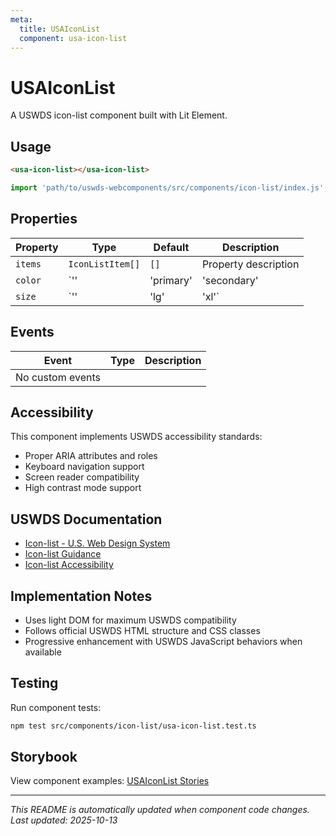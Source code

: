 ```yaml
---
meta:
  title: USAIconList
  component: usa-icon-list
---
```


# USAIconList

A USWDS icon-list component built with Lit Element.

## Usage

```html
<usa-icon-list></usa-icon-list>
```

```javascript
import 'path/to/uswds-webcomponents/src/components/icon-list/index.js';
```

## Properties

| Property | Type | Default | Description |
|----------|------|---------|-------------|
| `items` | `IconListItem[]` | `[]` | Property description |
| `color` | `'' | 'primary' | 'secondary' | 'success' | 'warning' | 'error' | 'info'` | `''` | Property description |
| `size` | `'' | 'lg' | 'xl'` | `''` | Property description |

## Events

| Event | Type | Description |
|-------|------|-------------|
| No custom events | | |

## Accessibility

This component implements USWDS accessibility standards:

- Proper ARIA attributes and roles
- Keyboard navigation support
- Screen reader compatibility
- High contrast mode support

## USWDS Documentation

- [Icon-list - U.S. Web Design System](https://designsystem.digital.gov/components/icon-list/)
- [Icon-list Guidance](https://designsystem.digital.gov/components/icon-list/#guidance)
- [Icon-list Accessibility](https://designsystem.digital.gov/components/icon-list/#accessibility)

## Implementation Notes

- Uses light DOM for maximum USWDS compatibility
- Follows official USWDS HTML structure and CSS classes
- Progressive enhancement with USWDS JavaScript behaviors when available

## Testing

Run component tests:

```bash
npm test src/components/icon-list/usa-icon-list.test.ts
```

## Storybook

View component examples: [USAIconList Stories](http://localhost:6006/?path=/story/components-icon-list)

---

_This README is automatically updated when component code changes._
_Last updated: 2025-10-13_
